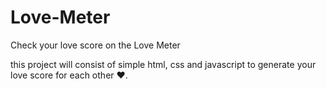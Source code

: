 # Love-Meter
Check your love score on the Love Meter

this project will consist of simple html, css and javascript to generate your love score for each other ❤️.
